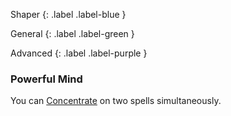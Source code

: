 
Shaper
{: .label .label-blue }

General
{: .label .label-green }

Advanced
{: .label .label-purple }
### Powerful Mind

You can [Concentrate](Magic#Concentration) on two spells simultaneously.